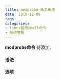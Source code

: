 ```yaml
---
title: modprobe 命令用法
date: 2018-12-05
tags:
categories: 
- linux常用shell命令
- 系统管理
---
```

**modprobe命令** 待添加。
<!-- more --> 
#### **语法**


#### **选项**
